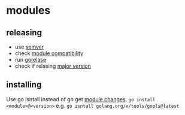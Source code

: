 # modules

## releasing

 - use [semver](https://semver.org)
 - check [module compatibility](https://blog.golang.org/module-compatibility)
 - run [gorelase](https://pkg.go.dev/golang.org/x/exp/cmd/gorelease)
 - check if relasing [major version](https://blog.golang.org/v2-go-modules)

## installing

Use go isntall instead of go get [module changes](https://blog.golang.org/go116-module-changes).
`go install <module>@<version>` e.g. `go isntall golang.org/x/tools/gopls@latest`